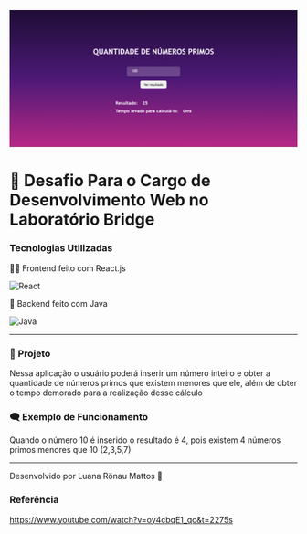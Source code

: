 ![Imagem da tela da aplicação](TelaDoDesafio.png)
# 💙 Desafio Para o Cargo de Desenvolvimento Web no Laboratório Bridge


### Tecnologias Utilizadas

👩‍💻 Frontend feito com React.js

![React](https://img.shields.io/badge/react-%2320232a.svg?style=for-the-badge&logo=react&logoColor=%2361DAFB) &nbsp;

🧱 Backend feito com Java

![Java](https://img.shields.io/badge/java-%23ED8B00.svg?style=for-the-badge&logo=openjdk&logoColor=white)


---


### 🧠 Projeto

Nessa aplicação o usuário poderá inserir um número inteiro e obter a quantidade de números primos que existem menores que ele, além de obter o tempo demorado para a realização desse cálculo

### 🗨 Exemplo de Funcionamento

Quando o número 10 é inserido o resultado é 4, pois existem 4 números primos menores que 10 (2,3,5,7)


---


Desenvolvido por Luana Rönau Mattos 💜


### Referência

https://www.youtube.com/watch?v=oy4cbqE1_qc&t=2275s
